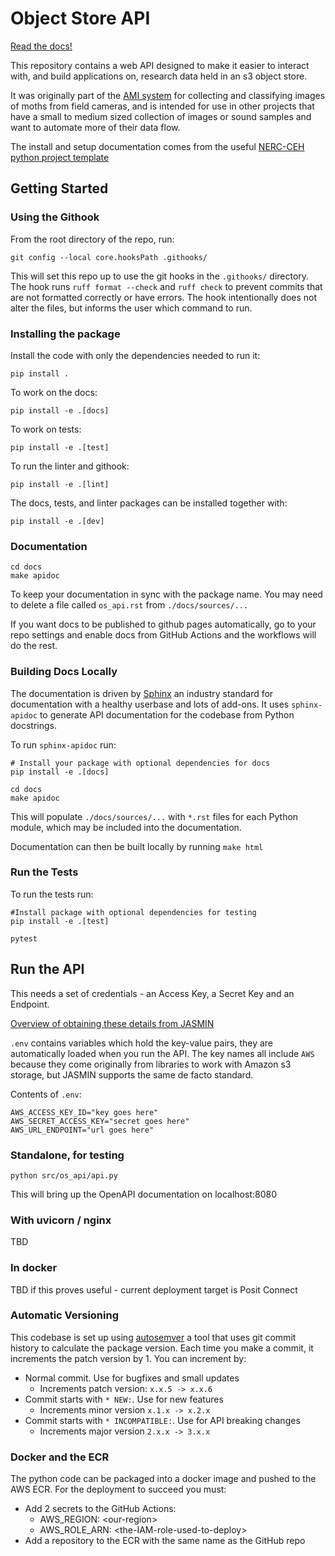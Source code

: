 # Object Store API 

[Read the docs!](https://nerc-ceh.github.io/object_store_api)

This repository contains a web API designed to make it easier to interact with, and build applications on, research data held in an s3 object store.

It was originally part of the [AMI system](https://github.com/AMI-system) for collecting and classifying images of moths from field cameras, and is intended for use in other projects that have a small to medium sized collection of images or sound samples and want to automate more of their data flow.

The install and setup documentation comes from the useful [NERC-CEH python project template](https://github.com/NERC-CEH/python-template)


## Getting Started

### Using the Githook

From the root directory of the repo, run:

```
git config --local core.hooksPath .githooks/
```

This will set this repo up to use the git hooks in the `.githooks/` directory. The hook runs `ruff format --check` and `ruff check` to prevent commits that are not formatted correctly or have errors. The hook intentionally does not alter the files, but informs the user which command to run.

### Installing the package

Install the code with only the dependencies needed to run it:

```
pip install .
```

To work on the docs:

```
pip install -e .[docs]
```

To work on tests:

```
pip install -e .[test]
```

To run the linter and githook:

```
pip install -e .[lint]
```

The docs, tests, and linter packages can be installed together with:

```
pip install -e .[dev]
```

### Documentation 

```
cd docs
make apidoc
```

To keep your documentation in sync with the package name. You may need to delete a file called `os_api.rst` from `./docs/sources/...`

If you want docs to be published to github pages automatically, go to your repo settings and enable docs from GitHub Actions and the workflows will do the rest.

### Building Docs Locally

The documentation is driven by [Sphinx](https://www.sphinx-doc.org/) an industry standard for documentation with a healthy userbase and lots of add-ons. It uses `sphinx-apidoc` to generate API documentation for the codebase from Python docstrings.

To run `sphinx-apidoc` run:

```
# Install your package with optional dependencies for docs
pip install -e .[docs]

cd docs
make apidoc
```

This will populate `./docs/sources/...` with `*.rst` files for each Python module, which may be included into the documentation.

Documentation can then be built locally by running `make html`

### Run the Tests

To run the tests run:

```
#Install package with optional dependencies for testing
pip install -e .[test]

pytest
```

## Run the API 

This needs a set of credentials - an Access Key, a Secret Key and an Endpoint.

[Overview of obtaining these details from JASMIN](https://github.com/NERC-CEH/object_store_tutorial/?tab=readme-ov-file#an-introduction-to-object-storage)

`.env` contains variables which hold the key-value pairs, they are automatically loaded when you run the API. The key names all include `AWS` because they come originally from libraries to work with Amazon s3 storage, but JASMIN supports the same de facto standard.

Contents of `.env`:

```
AWS_ACCESS_KEY_ID="key goes here"
AWS_SECRET_ACCESS_KEY="secret goes here"
AWS_URL_ENDPOINT="url goes here"
```

### Standalone, for testing

`python src/os_api/api.py`

This will bring up the OpenAPI documentation on localhost:8080

### With uvicorn / nginx 

TBD

### In docker

TBD if this proves useful - current deployment target is Posit Connect

### Automatic Versioning

This codebase is set up using [autosemver](https://autosemver.readthedocs.io/en/latest/usage.html#) a tool that uses git commit history to calculate the package version. Each time you make a commit, it increments the patch version by 1. You can increment by:

* Normal commit. Use for bugfixes and small updates
    * Increments patch version: `x.x.5 -> x.x.6`
* Commit starts with `* NEW:`. Use for new features
    * Increments minor version `x.1.x -> x.2.x`
* Commit starts with `* INCOMPATIBLE:`. Use for API breaking changes
    * Increments major version `2.x.x -> 3.x.x`

### Docker and the ECR

The python code can be packaged into a docker image and pushed to the AWS ECR. For the deployment to succeed you must:

* Add 2 secrets to the GitHub Actions:
    * AWS_REGION: \<our-region\>
    * AWS_ROLE_ARN: \<the-IAM-role-used-to-deploy\>
* Add a repository to the ECR with the same name as the GitHub repo
 
